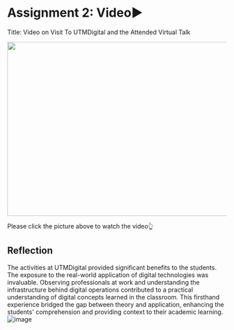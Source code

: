 # Assignment 2: Video▶️

Title: Video on Visit To UTMDigital and the Attended Virtual Talk

[<img src="https://img.youtube.com/vi/Hl6IBq539D8/hqdefault.jpg" width="600" height="400"
/>](https://www.youtube.com/embed/Hl6IBq539D8)

Please click the picture above to watch the video👆

## Reflection

The activities at UTMDigital provided significant benefits to the students. The exposure to the real-world application of digital technologies was invaluable. Observing professionals at work and understanding the infrastructure behind digital operations contributed to a practical understanding of digital concepts learned in the classroom. This firsthand experience bridged the gap between theory and application, enhancing the students' comprehension and providing context to their academic learning.
![image](https://github.com/WCheng0820/TIS-e-portfolio/assets/153821757/98d6d535-eb4d-433f-9b40-cbc49c39da4b)
